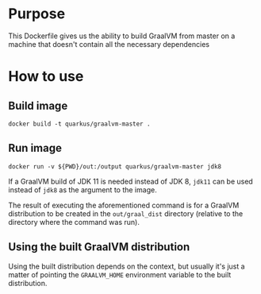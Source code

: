 # Purpose

This Dockerfile gives us the ability to build GraalVM from master on a machine that doesn't contain all the necessary dependencies

# How to use

## Build image

```
docker build -t quarkus/graalvm-master .
```    

## Run image

```
docker run -v ${PWD}/out:/output quarkus/graalvm-master jdk8
```

If a GraalVM build of JDK 11 is needed instead of JDK 8, `jdk11` can be used instead of `jdk8` as the argument to the image.

The result of executing the aforementioned command is for a GraalVM distribution to be created in the `out/graal_dist` directory (relative to the directory where the command was run).

## Using the built GraalVM distribution

Using the built distribution depends on the context, but usually it's just a matter of pointing the `GRAALVM_HOME` environment variable to the built distribution.  



 